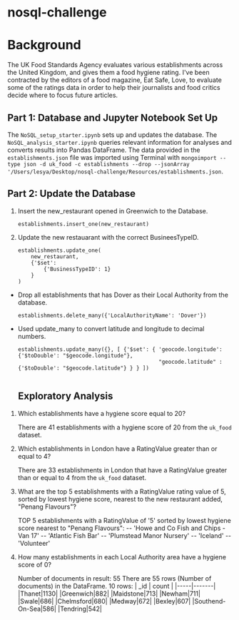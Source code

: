 # nosql-challenge

# Background 

The UK Food Standards Agency evaluates various establishments across the United Kingdom, and gives them a food hygiene rating. I've been contracted by the editors of a food magazine, Eat Safe, Love, to evaluate some of the ratings data in order to help their journalists and food critics decide where to focus future articles.

##  Part 1: Database and Jupyter Notebook Set Up

The `NoSQL_setup_starter.ipynb` sets up and updates the database. The `NoSQL_analysis_starter.ipynb` queries relevant information for analyses and converts results into Pandas DataFrame. The data provided in the `establishments.json` file was imported using Terminal with `mongoimport --type json -d uk_food -c establishments --drop --jsonArray '/Users/lesya/Desktop/nosql-challenge/Resources/establishments.json`. 

##  Part 2: Update the Database

1.  Insert the new_restaurant opened in Greenwich to the Database.
    ```
    establishments.insert_one(new_restaurant)
    ```
    
2.  Update the new restauarant with the correct BusineesTypeID.
    ```
    establishments.update_one(
        new_restaurant, 
        {'$set': 
            {'BusinessTypeID': 1}
        }
    )
    ```
    
* Drop all establishments that has Dover as their Local Authority from the database. 
    ```
    establishments.delete_many({'LocalAuthorityName': 'Dover'})
    ```
    
* Used update_many to convert latitude and longitude to decimal numbers.
    ```
    establishments.update_many({}, [ {'$set': { 'geocode.longitude': {'$toDouble': "$geocode.longitude"},
                                                "geocode.latitude" : {'$toDouble': "$geocode.latitude"} } } ])
                      
    ```

    ## Exploratory Analysis
1. Which establishments have a hygiene score equal to 20?
   
   There are 41 establishments with a hygiene score of 20 from the `uk_food` dataset.
   
2. Which establishments in London have a RatingValue greater than or equal to 4?

    There are 33 establishments in London that have a RatingValue greater than or equal to 4 from the `uk_food` dataset.

3. What are the top 5 establishments with a RatingValue rating value of 5, sorted by lowest hygiene score, nearest to the new restaurant added, "Penang Flavours"?
 
   TOP 5 establishments with a RatingValue of '5' sorted by lowest hygiene score nearest to "Penang Flavours": 
   -- 'Howe and Co Fish and Chips - Van 17'
   -- 'Atlantic Fish Bar'
   -- 'Plumstead Manor Nursery'
   -- 'Iceland'
   -- 'Volunteer'
   
   
5. How many establishments in each Local Authority area have a hygiene score of 0?
   
   Number of documents in result:  55
   There are 55 rows (Number of documents) in the DataFrame. 10 rows: 
    | _id | count |
    |-----|-------|
    |Thanet|1130|
    |Greenwich|882|
    |Maidstone|713|
    |Newham|711|
    |Swale|686|
    |Chelmsford|680|
    |Medway|672|
    |Bexley|607|
    |Southend-On-Sea|586|
    |Tendring|542|
